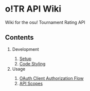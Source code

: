# o!TR API Wiki

Wiki for the osu! Tournament Rating API

## Contents

<ol type="1">
  <li>Development</li>
  <ol>
    <li><a href="development/setup/en.md">Setup</a></li>
    <li><a href="development/styling/en.md">Code Styling</a></li>
  </ol>
  <li>Usage</li>
  <ol>
    <li><a href="usage/authorization/en.md">OAuth Client Authorization Flow</a></li>
    <li><a href="usage/scopes/en.md">API Scopes</a></li>
  </ol>
</ol>
